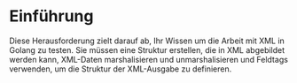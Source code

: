 # Einführung

Diese Herausforderung zielt darauf ab, Ihr Wissen um die Arbeit mit XML in Golang zu testen. Sie müssen eine Struktur erstellen, die in XML abgebildet werden kann, XML-Daten marshalisieren und unmarshalisieren und Feldtags verwenden, um die Struktur der XML-Ausgabe zu definieren.
